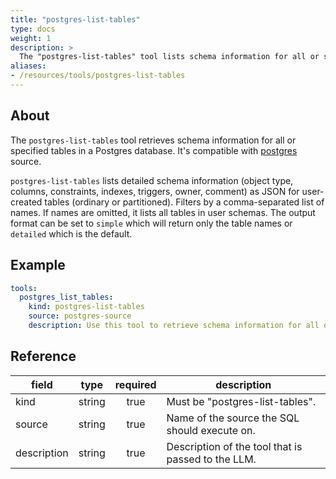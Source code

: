 ```yaml
---
title: "postgres-list-tables"
type: docs
weight: 1
description: >
  The "postgres-list-tables" tool lists schema information for all or specified tables in a Postgres database.
aliases:
- /resources/tools/postgres-list-tables
---
```


## About

The `postgres-list-tables` tool retrieves schema information for all or specified tables in a Postgres database.
It's compatible with [postgres](../../sources/postgres.md) source.

`postgres-list-tables` lists detailed schema information (object type, columns, constraints, indexes, triggers, owner, comment) as JSON for user-created tables (ordinary or partitioned). Filters by a comma-separated list of names. If names are omitted, it lists all tables in user schemas. The output format can be set to `simple` which will return only the table names or `detailed` which is the default.

## Example

```yaml
tools:
  postgres_list_tables:
    kind: postgres-list-tables
    source: postgres-source
    description: Use this tool to retrieve schema information for all or specified tables. Output format can be simple (only table names) or detailed.
```

## Reference

| **field**   |                  **type**                  | **required** | **description**                                                                                  |
|-------------|:------------------------------------------:|:------------:|--------------------------------------------------------------------------------------------------|
| kind        |                   string                   |     true     | Must be "postgres-list-tables".                                                               |
| source      |                   string                   |     true     | Name of the source the SQL should execute on.                                                    |
| description |                   string                   |     true     | Description of the tool that is passed to the LLM.                                               |
